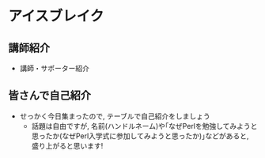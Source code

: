 # アイスブレイク
## 講師紹介
- 講師・サポーター紹介

## 皆さんで自己紹介
- せっかく今日集まったので, テーブルで自己紹介をしましょう
    - 話題は自由ですが, 名前(ハンドルネーム)や｢なぜPerlを勉強してみようと思ったか(なぜPerl入学式に参加してみようと思ったか)｣などがあると, 盛り上がると思います!
